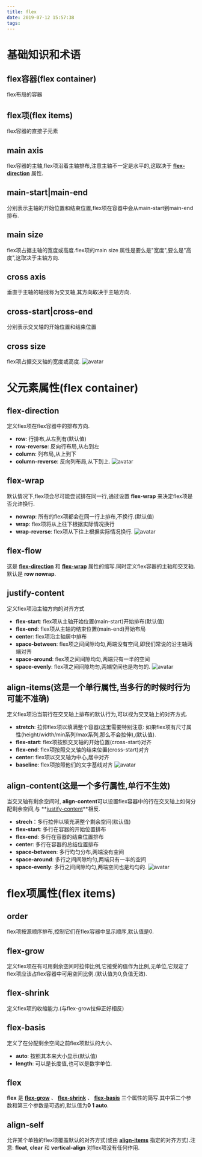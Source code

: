 ```yaml
---
title: flex
date: 2019-07-12 15:57:38
tags:
---
```


# 基础知识和术语
## **flex容器(flex container)**
flex布局的容器
## **flex项(flex items)**
flex容器的直接子元素
## **main axis**
flex容器的主轴,flex项沿着主轴排布,注意主轴不一定是水平的,这取决于 **[flex-direction](#flex-direction)** 属性.
## **main-start|main-end**
分别表示主轴的开始位置和结束位置,flex项在容器中会从main-start到main-end排布.
## **main size**
flex项占据主轴的宽度或高度.flex项的main size 属性是要么是"宽度",要么是"高度",这取决于主轴方向.
## **cross axis**
垂直于主轴的轴线称为交叉轴,其方向取决于主轴方向.
## **cross-start|cross-end**
分别表示交叉轴的开始位置和结束位置
## **cross size**
flex项占据交叉轴的宽度或高度.
![avatar](/h5/images/flex.png)


# 父元素属性(flex container)
## flex-direction
定义flex项在flex容器中的排布方向.
- **row**: 行排布,从左到有(默认值)
- **row-reverse**: 反向行布局,从右到左
- **column**: 列布局,从上到下
- **column-reverse**: 反向列布局,从下到上.
![avatar](/h5/images/flex-direction.png)

## flex-wrap
默认情况下,flex项会尽可能尝试排在同一行,通过设置 **flex-wrap** 来决定flex项是否允许换行.
- **nowrap**: 所有的flex项都会在同一行上排布,不换行.(默认值)
- **wrap**: flex项将从上往下根据实际情况换行
- **wrap-reverse**: flex项从下往上根据实际情况换行.
![avatar](/h5/images/flex-wrap.png)

## flex-flow
这是 **[flex-direction](#flex-direction)** 和 **[flex-wrap](#flex-wrap)** 属性的缩写.同时定义flex容器的主轴和交叉轴.默认是 **row nowrap**.

## justify-content
定义flex项沿主轴方向的对齐方式
- **flex-start**: flex项从主轴开始位置(main-start)开始排布(默认值)
- **flex-end**: flex项从主轴的结束位置(main-end)开始布局
- **center**: flex项沿主轴居中排布
- **space-between**: flex项之间间隙均匀,两端没有空间,即我们常说的沿主轴两端对齐
- **space-around**: flex项之间间隙均匀,两端只有一半的空间
- **space-evenly**: flex项之间间隙均匀,两端空间也是均匀的.
![avatar](/h5/images/flex-justify-content.png)

## align-items(这是一个单行属性,当多行的时候时行为可能不准确)
定义flex项沿当前行在交叉轴上排布的默认行为,可以视为交叉轴上的对齐方式.
- **stretch**: 拉伸flex项以填满整个容器(这里需要特别注意: 如果flex项有尺寸属性(height/width/min系列/max系列,那么不会拉伸),(默认值).
- **flex-start**: flex项按照交叉轴的开始位置(cross-start)对齐
- **flex-end**: flex项按照交叉轴的结束位置(cross-start)对齐
- **center**: flex项以交叉轴为中心,居中对齐
- **baseline**: flex项按照他们的文字基线对齐
![avatar](/h5/images/flex-align-items.png)

## align-content(这是一个多行属性,单行不生效)
当交叉轴有剩余空间时, **align-content**可以设置flex容器中的行在交叉轴上如何分配剩余空间,与 **[justify-content](#justify-content)**相反.
- **strech**：多行拉伸以填充满整个剩余空间(默认值)
- **flex-start**: 多行在容器的开始位置排布
- **flex-end**: 多行在容器的结束位置排布
- **center**: 多行在容器的总结位置排布
- **space-between**: 多行均匀分布,两端没有空间
- **space-around**: 多行之间间隙均匀,两端只有一半的空间
- **space-evenly**: 多行之间间隙均匀,两端空间也是均匀的.
![avatar](/h5/images/flex-align-content.png)

# flex项属性(flex items)
## order
flex项按源顺序排布,控制它们在flex容器中显示顺序,默认值是0.

## flex-grow 
定义flex项在有可用剩余空间时拉伸比例,它接受的值作为比例,无单位,它规定了flex项应该占flex容器中可用空间比例.(默认值为0,负值无效).

## flex-shrink
定义flex项的收缩能力.(与flex-grow拉伸正好相反)

## flex-basis
定义了在分配剩余空间之前flex项默认的大小.
- **auto**: 按照其本来大小显示(默认值)
- **length**: 可以是长度值,也可以是数字单位.

## flex
**flex** 是 **[flex-grow](#flex-grow)** 、 **[flex-shrink](#flex-shrink)** 、 **[flex-basis](#flex-basis)** 三个属性的简写.其中第二个参数和第三个参数是可选的,默认值为**0 1 auto**.

## align-self
允许某个单独的flex项覆盖默认的对齐方式(或由 **[align-items](#align-items)** 指定的对齐方式).注意: **float**, **clear** 和 **vertical-align** 对flex项没有任何作用.